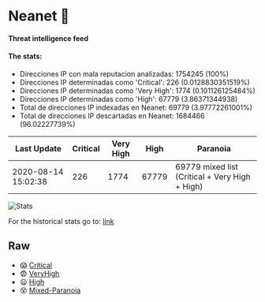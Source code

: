# Neanet :hocho:
#### Threat intelligence feed
#### The stats:

- Direcciones IP con mala reputacion analizadas: 1754245 (100%)
- Direcciones IP determinadas como 'Critical':  226 (0.0128830351519%)
- Direcciones IP determinadas como 'Very High':  1774 (0.101126125484%)
- Direcciones IP determinadas como 'High':  67779 (3.86371344938)
- Total de direcciones IP indexadas en Neanet:  69779 (3.97772261001%)
- Total de direcciones IP descartadas en Neanet:  1684466 (96.02227739%)

| Last Update | Critical | Very High | High | Paranoia |
| --- | --- | --- | --- | --- |
| 2020-08-14 15:02:38 | 226 | 1774 | 67779 | 69779 mixed list (Critical + Very High + High)|

![Stats](https://docs.google.com/spreadsheets/d/e/2PACX-1vSnaNMIXVabIpDJjufMlzH7poXnshF3mgd8Is1g9ytUEzVsP5my4Trn8f-xkoLLQ38xpL3HtmUexLo6/pubchart?oid=501124687&format=image)

For the historical stats go to: [link](/stats.csv)
## Raw
- :scream: [Critical](https://raw.githubusercontent.com/JavaGarcia/Neanet/master/blacklists/neanet_critical.txt)
- :fearful: [VeryHigh](https://raw.githubusercontent.com/JavaGarcia/Neanet/master/blacklists/neanet_veryHigh.txtt)
- :frowning: [High](https://raw.githubusercontent.com/JavaGarcia/Neanet/master/blacklists/neanet_high.txt)
- :dizzy_face: [Mixed-Paranoia](https://raw.githubusercontent.com/JavaGarcia/Neanet/master/blacklists/neanet_all.txt)

















































































































































































